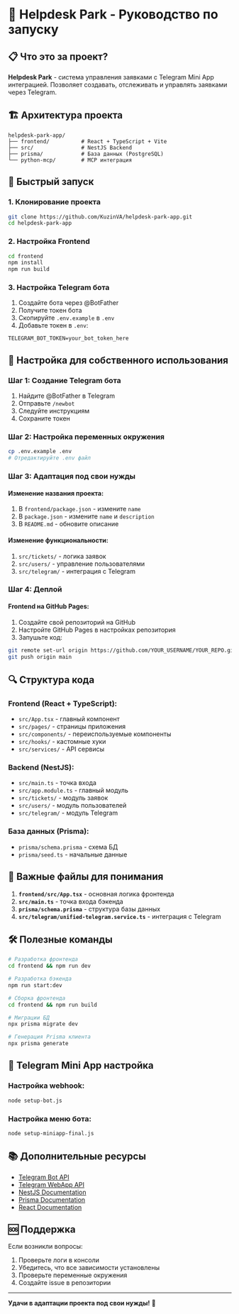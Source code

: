 # 🚀 Helpdesk Park - Руководство по запуску

## 📋 Что это за проект?

**Helpdesk Park** - система управления заявками с Telegram Mini App интеграцией. Позволяет создавать, отслеживать и управлять заявками через Telegram.

## 🏗️ Архитектура проекта

```
helpdesk-park-app/
├── frontend/          # React + TypeScript + Vite
├── src/               # NestJS Backend
├── prisma/            # База данных (PostgreSQL)
└── python-mcp/        # MCP интеграция
```

## 🚀 Быстрый запуск

### 1. **Клонирование проекта**
```bash
git clone https://github.com/KuzinVA/helpdesk-park-app.git
cd helpdesk-park-app
```

### 2. **Настройка Frontend**
```bash
cd frontend
npm install
npm run build
```

### 3. **Настройка Telegram бота**
1. Создайте бота через @BotFather
2. Получите токен бота
3. Скопируйте `.env.example` в `.env`
4. Добавьте токен в `.env`:
```env
TELEGRAM_BOT_TOKEN=your_bot_token_here
```

## 🔧 Настройка для собственного использования

### **Шаг 1: Создание Telegram бота**
1. Найдите @BotFather в Telegram
2. Отправьте `/newbot`
3. Следуйте инструкциям
4. Сохраните токен

### **Шаг 2: Настройка переменных окружения**
```bash
cp .env.example .env
# Отредактируйте .env файл
```

### **Шаг 3: Адаптация под свои нужды**

#### **Изменение названия проекта:**
1. В `frontend/package.json` - измените `name`
2. В `package.json` - измените `name` и `description`
3. В `README.md` - обновите описание

#### **Изменение функциональности:**
1. `src/tickets/` - логика заявок
2. `src/users/` - управление пользователями
3. `src/telegram/` - интеграция с Telegram

### **Шаг 4: Деплой**

#### **Frontend на GitHub Pages:**
1. Создайте свой репозиторий на GitHub
2. Настройте GitHub Pages в настройках репозитория
3. Запушьте код:
```bash
git remote set-url origin https://github.com/YOUR_USERNAME/YOUR_REPO.git
git push origin main
```

## 🔍 Структура кода

### **Frontend (React + TypeScript):**
- `src/App.tsx` - главный компонент
- `src/pages/` - страницы приложения
- `src/components/` - переиспользуемые компоненты
- `src/hooks/` - кастомные хуки
- `src/services/` - API сервисы

### **Backend (NestJS):**
- `src/main.ts` - точка входа
- `src/app.module.ts` - главный модуль
- `src/tickets/` - модуль заявок
- `src/users/` - модуль пользователей
- `src/telegram/` - модуль Telegram

### **База данных (Prisma):**
- `prisma/schema.prisma` - схема БД
- `prisma/seed.ts` - начальные данные

## 🚨 Важные файлы для понимания

1. **`frontend/src/App.tsx`** - основная логика фронтенда
2. **`src/main.ts`** - точка входа бэкенда
3. **`prisma/schema.prisma`** - структура базы данных
4. **`src/telegram/unified-telegram.service.ts`** - интеграция с Telegram

## 🛠️ Полезные команды

```bash
# Разработка фронтенда
cd frontend && npm run dev

# Разработка бэкенда
npm run start:dev

# Сборка фронтенда
cd frontend && npm run build

# Миграции БД
npx prisma migrate dev

# Генерация Prisma клиента
npx prisma generate
```

## 📱 Telegram Mini App настройка

### **Настройка webhook:**
```bash
node setup-bot.js
```

### **Настройка меню бота:**
```bash
node setup-miniapp-final.js
```

## 📚 Дополнительные ресурсы

- [Telegram Bot API](https://core.telegram.org/bots/api)
- [Telegram WebApp API](https://core.telegram.org/bots/webapps)
- [NestJS Documentation](https://docs.nestjs.com/)
- [Prisma Documentation](https://www.prisma.io/docs)
- [React Documentation](https://react.dev/)

## 🆘 Поддержка

Если возникли вопросы:
1. Проверьте логи в консоли
2. Убедитесь, что все зависимости установлены
3. Проверьте переменные окружения
4. Создайте issue в репозитории

---

**Удачи в адаптации проекта под свои нужды!** 🚀